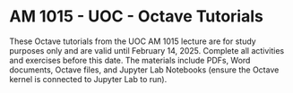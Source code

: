 # AM 1015 - UOC - Octave Tutorials

These Octave tutorials from the UOC AM 1015 lecture are for study purposes only and are valid until February 14, 2025. Complete all activities and exercises before this date. The materials include PDFs, Word documents, Octave files, and Jupyter Lab Notebooks (ensure the Octave kernel is connected to Jupyter Lab to run).

